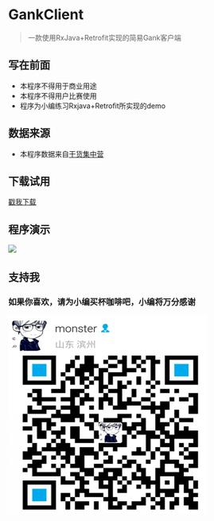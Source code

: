 # GankClient
> 一款使用RxJava+Retrofit实现的简易Gank客户端

## 写在前面
- 本程序不得用于商业用途
- 本程序不得用户比赛使用
- 程序为小编练习Rxjava+Retrofit所实现的demo

## 数据来源
- 本程序数据来自[干货集中营](http://gank.io/)

## 下载试用
 [戳我下载](apk/app-debug.apk)

## 程序演示
![](showimg/showgank.gif)

## 支持我
### 如果你喜欢，请为小编买杯咖啡吧，小编将万分感谢

![](showimg/alipay.png)


